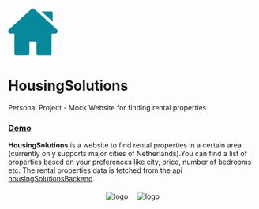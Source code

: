 <img src="https://github.com/NiveditaBhat/HousingSolutions/blob/master/housingsolutions/public/housingsolutionsIcon.svg" title="logo" width="100">


# HousingSolutions 
Personal Project - Mock Website for finding rental properties

### [Demo](http://housingsolutions.nvbht.com/)

  <b>HousingSolutions</b> is a website to find rental properties in a certain area (currently only supports major cities of Netherlands).You can find a list of properties based on your preferences like city, price, number of bedrooms etc. The rental properties data is fetched from the api [housingSolutionsBackend](https://github.com/NiveditaBhat/HousingSolutionsBackend).
  
<p align="center" style="padding:5px">
<img src="https://user-images.githubusercontent.com/42696940/87692930-9e18dd80-c78c-11ea-9d81-ca85d72147bf.png" title="logo" height="350" style="padding-right:15px">
<img src="https://user-images.githubusercontent.com/42696940/87692970-acff9000-c78c-11ea-9d62-c3e73e4c2f65.png" title="logo" height="350">
</p>
